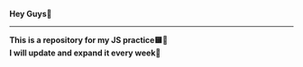 <b> Hey Guys👋 <b/> <br/>
<hr/>
This is a repository for my JS practice🟨🧥 <br/>
I will update and expand it every week🎩
